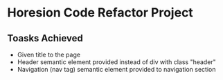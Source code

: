 # Horesion Code Refactor Project

## Toasks Achieved
* Given title to the page 
* Header semantic element provided instead of div with class "header"
* Navigation (nav tag) semantic element provided to navigation section 